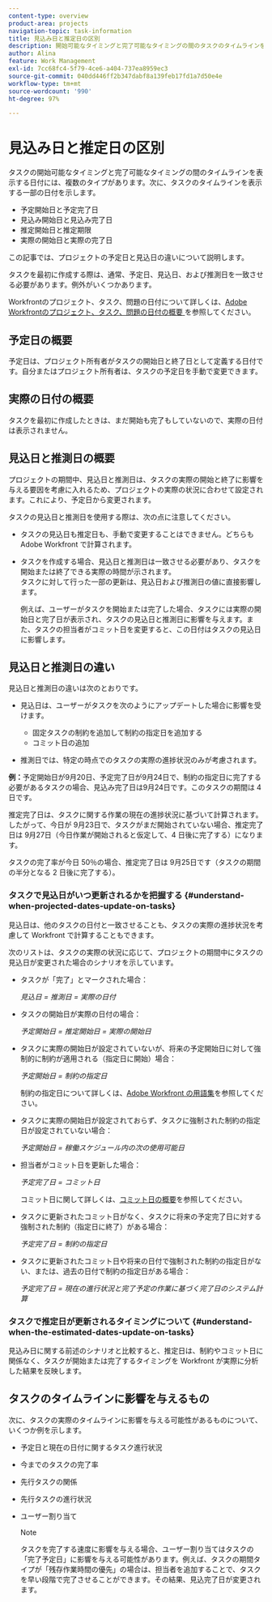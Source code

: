 ```yaml
---
content-type: overview
product-area: projects
navigation-topic: task-information
title: 見込み日と推定日の区別
description: 開始可能なタイミングと完了可能なタイミングの間のタスクのタイムラインを表示する日付には、複数のタイプがあります。
author: Alina
feature: Work Management
exl-id: 7cc68fc4-5f79-4ce6-a404-737ea8959ec3
source-git-commit: 040dd446ff2b347dabf8a139feb17fd1a7d50e4e
workflow-type: tm+mt
source-wordcount: '990'
ht-degree: 97%

---
```


# 見込み日と推定日の区別

タスクの開始可能なタイミングと完了可能なタイミングの間のタイムラインを表示する日付には、複数のタイプがあります。次に、タスクのタイムラインを表示する一部の日付を示します。

* 予定開始日と予定完了日
* 見込み開始日と見込み完了日
* 推定開始日と推定期限
* 実際の開始日と実際の完了日

この記事では、プロジェクトの予定日と見込日の違いについて説明します。

タスクを最初に作成する際は、通常、予定日、見込日、および推測日を一致させる必要があります。例外がいくつかあります。 

Workfrontのプロジェクト、タスク、問題の日付について詳しくは、[Adobe Workfrontのプロジェクト、タスク、問題の日付の概要 ](../../../workfront-basics/navigate-workfront/workfront-navigation/definitions-pti-dates.md) を参照してください。

## 予定日の概要

予定日は、プロジェクト所有者がタスクの開始日と終了日として定義する日付です。自分またはプロジェクト所有者は、タスクの予定日を手動で変更できます。

## 実際の日付の概要

タスクを最初に作成したときは、まだ開始も完了もしていないので、実際の日付は表示されません。

## 見込日と推測日の概要

プロジェクトの期間中、見込日と推測日は、タスクの実際の開始と終了に影響を与える要因を考慮に入れるため、プロジェクトの実際の状況に合わせて設定されます。これにより、予定日から変更されます。

タスクの見込日と推測日を使用する際は、次の点に注意してください。

* タスクの見込日も推定日も、手動で変更することはできません。どちらも Adobe Workfront で計算されます。
* タスクを作成する場合、見込日と推測日は一致させる必要があり、タスクを開始または終了できる実際の時間が示されます。\
  タスクに対して行った一部の更新は、見込日および推測日の値に直接影響します。 

  例えば、ユーザーがタスクを開始または完了した場合、タスクには実際の開始日と完了日が表示され、タスクの見込日と推測日に影響を与えます。また、タスクの担当者がコミット日を変更すると、この日付はタスクの見込日に影響します。

## 見込日と推測日の違い

見込日と推測日の違いは次のとおりです。

* 見込日は、ユーザーがタスクを次のようにアップデートした場合に影響を受けます。

   * 固定タスクの制約を追加して制約の指定日を追加する
   * コミット日の追加

* 推測日では、特定の時点でのタスクの実際の進捗状況のみが考慮されます。

**例：**&#x200B;予定開始日が9月20日、予定完了日が9月24日で、制約の指定日に完了する必要があるタスクの場合、見込み完了日は9月24日です。このタスクの期間は 4 日です。

推定完了日は、タスクに関する作業の現在の進捗状況に基づいて計算されます。したがって、今日が 9月23日で、タスクがまだ開始されていない場合、推定完了日は 9月27日（今日作業が開始されると仮定して、4 日後に完了する）になります。

タスクの完了率が今日 50％の場合、推定完了日は 9月25日です（タスクの期間の半分となる 2 日後に完了する）。


### タスクで見込日がいつ更新されるかを把握する {#understand-when-projected-dates-update-on-tasks}

見込日は、他のタスクの日付と一致させることも、タスクの実際の進捗状況を考慮して Workfront で計算することもできます。

次のリストは、タスクの実際の状況に応じて、プロジェクトの期間中にタスクの見込日が変更された場合のシナリオを示しています。

* タスクが「完了」とマークされた場合：

  *見込日 = 推測日 = 実際の日付*

* タスクの開始日が実際の日付の場合：

  *予定開始日 = 推定開始日 = 実際の開始日*

* タスクに実際の開始日が設定されていないが、将来の予定開始日に対して強制的に制約が適用される（指定日に開始）場合：

  *予定開始日 = 制約の指定日*

  制約の指定日について詳しくは、[Adobe Workfront の用語集](../../../workfront-basics/navigate-workfront/workfront-navigation/workfront-terminology-glossary.md)を参照してください。

* タスクに実際の開始日が設定されておらず、タスクに強制された制約の指定日が設定されていない場合：

  *予定開始日 = 稼働スケジュール内の次の使用可能日*

* 担当者がコミット日を更新した場合：

  *予定完了日 = コミット日*

  コミット日に関して詳しくは、[コミット日の概要](../../../manage-work/projects/updating-work-in-a-project/overview-of-commit-dates.md)を参照してください。

* タスクに更新されたコミット日がなく、タスクに将来の予定完了日に対する強制された制約（指定日に終了）がある場合：

  *予定完了日 = 制約の指定日*

* タスクに更新されたコミット日や将来の日付で強制された制約の指定日がない、または、過去の日付で制約の指定日がある場合：

  *予定完了日 = 現在の進行状況と完了予定の作業に基づく完了日のシステム計算*

### タスクで推定日が更新されるタイミングについて {#understand-when-the-estimated-dates-update-on-tasks}

見込み日に関する前述のシナリオと比較すると、推定日は、制約やコミット日に関係なく、タスクが開始または完了するタイミングを Workfront が実際に分析した結果を反映します。

## タスクのタイムラインに影響を与えるもの

次に、タスクの実際のタイムラインに影響を与える可能性があるものについて、いくつか例を示します。

* 予定日と現在の日付に関するタスク進行状況
* 今までのタスクの完了率
* 先行タスクの関係
* 先行タスクの進行状況
* ユーザー割り当て

  >[!NOTE]
  >
  >タスクを完了する速度に影響を与える場合、ユーザー割り当てはタスクの「完了予定日」に影響を与える可能性があります。例えば、タスクの期間タイプが「残存作業時間の優先」の場合は、担当者を追加することで、タスクを早い段階で完了させることができます。その結果、見込完了日が変更されます。
